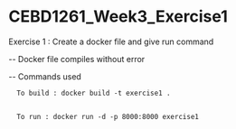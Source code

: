# CEBD1261_Week3_Exercise1
Exercise 1 : Create a docker file and give run command

  --  Docker file compiles without error  
  
  
  --  Commands used
  
  
      To build : docker build -t exercise1 .
      
      
      To run : docker run -d -p 8000:8000 exercise1
      
